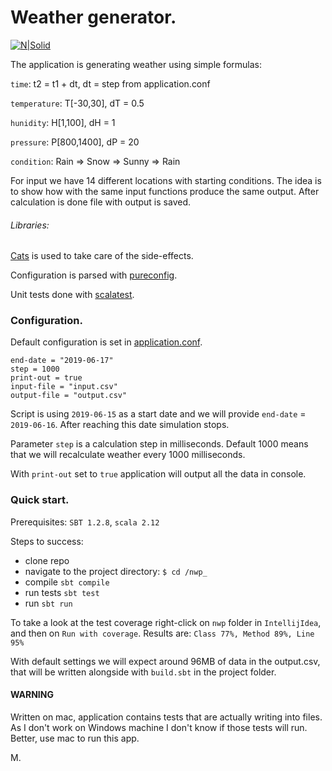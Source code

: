 # Weather generator.

[![N|Solid](https://upload.wikimedia.org/wikipedia/commons/d/d5/Weather_App_Icon_iOS.png)](https://nodesource.com/products/nsolid)

The application is generating weather using simple formulas:

`time`:  t2 = t1 + dt, dt = step from application.conf

`temperature`:  T[-30,30], dT = 0.5

`hunidity`:  H[1,100], dH = 1

`pressure`:  P[800,1400], dP = 20

`condition`:  Rain => Snow => Sunny => Rain

For input we have 14 different locations with starting conditions.
The idea is to show how with the same input functions produce the same output.
After calculation is done file with output is saved.

###### Libraries:
[Cats](https://typelevel.org/cats/) is used to take care of the side-effects.

Configuration is parsed with [pureconfig](https://pureconfig.github.io).

Unit tests done with [scalatest](http://www.scalatest.org).


### Configuration.

Default configuration is set in [application.conf](https://github.com/DanyMariaLee/nwp_/blob/master/src/main/resources/application.conf).
```
end-date = "2019-06-17"
step = 1000
print-out = true
input-file = "input.csv"
output-file = "output.csv"
```

Script is using `2019-06-15` as a start date and we will provide `end-date` = `2019-06-16`. After reaching this date simulation stops.

Parameter `step` is a calculation step in milliseconds. Default 1000 means that we will recalculate weather every 1000 milliseconds.

With `print-out` set to `true` application will output all the data in console.

### Quick start.
Prerequisites: `SBT 1.2.8`, `scala 2.12`

Steps to success:
- clone repo
- navigate to the project directory: `$ cd /nwp_`
- compile `sbt compile`
- run tests `sbt test`
- run `sbt run`

To take a look at the test coverage right-click on `nwp` folder in `IntellijIdea`, and then on `Run with coverage`.
Results are: `Class 77%, Method 89%, Line 95%`

With default settings we will expect around 96MB of data in the output.csv, that will be written alongside with `build.sbt` in the project folder.

#### WARNING
Written on mac, application contains tests that are actually writing into files. As I don't work on Windows machine I don't know if those tests will run. Better, use mac to run this app.

M.
